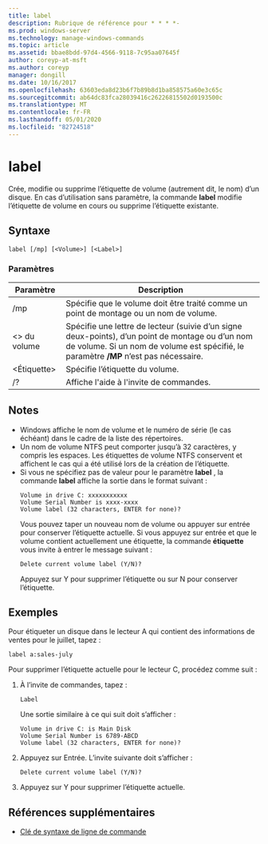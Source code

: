```yaml
---
title: label
description: Rubrique de référence pour * * * *-
ms.prod: windows-server
ms.technology: manage-windows-commands
ms.topic: article
ms.assetid: bbae8bdd-97d4-4566-9118-7c95aa07645f
author: coreyp-at-msft
ms.author: coreyp
manager: dongill
ms.date: 10/16/2017
ms.openlocfilehash: 63603eda8d23b6f7b89b8d1ba858575a60e3c65c
ms.sourcegitcommit: ab64dc83fca28039416c26226815502d0193500c
ms.translationtype: MT
ms.contentlocale: fr-FR
ms.lasthandoff: 05/01/2020
ms.locfileid: "82724518"
---
```

# <a name="label"></a>label



Crée, modifie ou supprime l’étiquette de volume (autrement dit, le nom) d’un disque. En cas d’utilisation sans paramètre, la commande **label** modifie l’étiquette de volume en cours ou supprime l’étiquette existante.



## <a name="syntax"></a>Syntaxe

```
label [/mp] [<Volume>] [<Label>]
```

### <a name="parameters"></a>Paramètres

|Paramètre|Description|
|---------|-----------|
|/mp|Spécifie que le volume doit être traité comme un point de montage ou un nom de volume.|
|\<> du volume|Spécifie une lettre de lecteur (suivie d’un signe deux-points), d’un point de montage ou d’un nom de volume. Si un nom de volume est spécifié, le paramètre **/MP** n’est pas nécessaire.|
|\<Étiquette>|Spécifie l’étiquette du volume.|
|/?|Affiche l'aide à l'invite de commandes.|

## <a name="remarks"></a>Notes 

- Windows affiche le nom de volume et le numéro de série (le cas échéant) dans le cadre de la liste des répertoires.
- Un nom de volume NTFS peut comporter jusqu’à 32 caractères, y compris les espaces. Les étiquettes de volume NTFS conservent et affichent le cas qui a été utilisé lors de la création de l’étiquette.
- Si vous ne spécifiez pas de valeur pour le paramètre **label** , la commande **label** affiche la sortie dans le format suivant :  
  ```
  Volume in drive C: xxxxxxxxxxx 
  Volume Serial Number is xxxx-xxxx 
  Volume label (32 characters, ENTER for none)?
  ```  
  Vous pouvez taper un nouveau nom de volume ou appuyer sur entrée pour conserver l’étiquette actuelle. Si vous appuyez sur entrée et que le volume contient actuellement une étiquette, la commande **étiquette** vous invite à entrer le message suivant :  
  ```
  Delete current volume label (Y/N)?
  ```  
  Appuyez sur Y pour supprimer l’étiquette ou sur N pour conserver l’étiquette.

## <a name="examples"></a>Exemples

Pour étiqueter un disque dans le lecteur A qui contient des informations de ventes pour le juillet, tapez :
```
label a:sales-july
```
Pour supprimer l’étiquette actuelle pour le lecteur C, procédez comme suit :
1. À l’invite de commandes, tapez :  
   ```
   Label
   ```  
   Une sortie similaire à ce qui suit doit s’afficher :  
   ```
   Volume in drive C: is Main Disk
   Volume Serial Number is 6789-ABCD
   Volume label (32 characters, ENTER for none)?
   ```  
2. Appuyez sur Entrée. L’invite suivante doit s’afficher :  
   ```
   Delete current volume label (Y/N)?
   ```  
3. Appuyez sur Y pour supprimer l’étiquette actuelle.

## <a name="additional-references"></a>Références supplémentaires

- [Clé de syntaxe de ligne de commande](command-line-syntax-key.md)